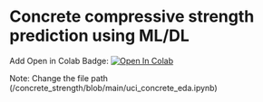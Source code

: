 # Concrete compressive strength prediction using ML/DL

Add Open in Colab Badge:
[![Open In Colab](https://colab.research.google.com/assets/colab-badge.svg)](https://colab.research.google.com/github/zikesh-dev/concrete_strength/blob/main/uci_concrete_eda.ipynb)

Note: Change the file path (/concrete_strength/blob/main/uci_concrete_eda.ipynb)
